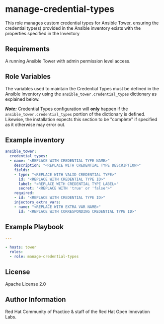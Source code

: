 manage-credential-types
=======================

This role manages custom credential types for Ansible Tower, ensuring the credential type(s) provided in the Ansible inventory exists with the properties specified in the Inventory

## Requirements

A running Ansible Tower with admin permission level access.


## Role Variables

The variables used to maintain the Credential Types must be defined in the Ansible Inventory using the `ansible_tower.credential_types` dictionary as explained below.


**_Note:_** Credential Types configuration will **only** happen if the `ansible_tower.credential_types` portion of the dictionary is defined. Likewise, the installation expects this section to be "complete" if specified as it otherwise may error out.

## Example inventory

```yaml
ansible_tower:
  credential_types:
  - name: "<REPLACE WITH CREDENTIAL TYPE NAME>"
    description: "<REPLACE WITH CREDENTIAL TYPE DESCRIPTION>"
    fields:
    - type: "<REPLACE WITH VALID CREDENTIAL TYPE>"
      id: "<REPLACE WITH CREDENTIAL TYPE ID>"
      label: "<REPLACE WITH CREDENTIAL TYPE LABEL>"
      secret: "<REPLACE WITH 'true' or 'false'>"
    required:
    - id: "<REPLACE WITH CREDENTIAL TYPE ID>"
    injectors_extra_vars:
    - name: "<REPLACE WITH EXTRA VAR NAME>"
      id: "<REPLACE WITH CORRESPONDING CREDENTIAL TYPE ID>"
```

## Example Playbook

```yaml
---

- hosts: tower
  roles:
  - role: manage-credential-types
```

License
-------

Apache License 2.0


Author Information
------------------

Red Hat Community of Practice & staff of the Red Hat Open Innovation Labs.
